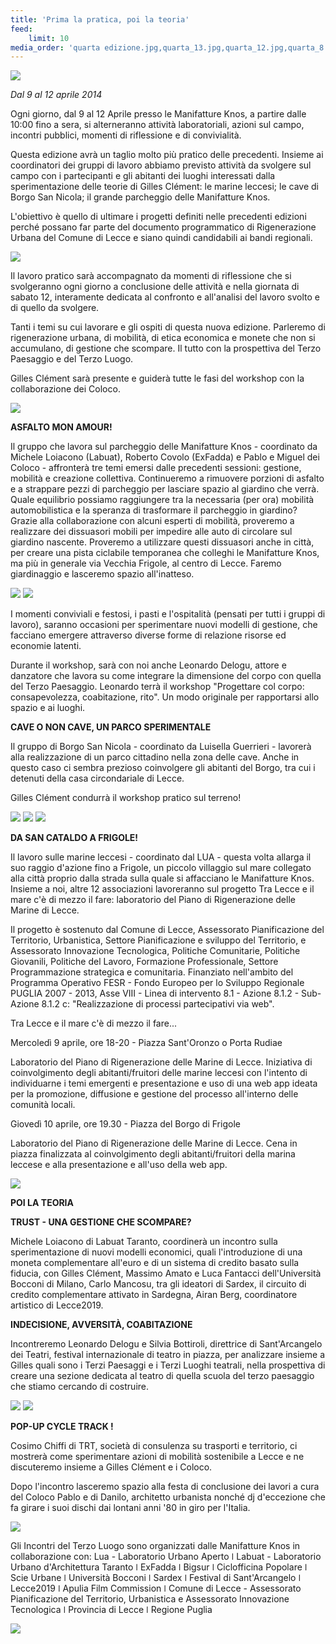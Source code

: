 ```yaml
---
title: 'Prima la pratica, poi la teoria'
feed:
    limit: 10
media_order: 'quarta edizione.jpg,quarta_13.jpg,quarta_12.jpg,quarta_8.jpg,quarta_6.jpg,quarta_11.jpg,quarta_10.jpg,quarta_9.jpg,quarta_0.jpg,quarta_1.jpg,quarta_5.jpg'
---
```


![](quarta%20edizione.jpg)

_Dal 9 al 12 aprile 2014_

Ogni giorno, dal 9 al 12 Aprile presso le Manifatture Knos, a partire dalle 10:00 fino a sera, si alterneranno attività laboratoriali, azioni sul campo, incontri pubblici, momenti di riflessione e di convivialità.

Questa edizione avrà un taglio molto più pratico delle precedenti. Insieme ai coordinatori dei gruppi di lavoro abbiamo previsto attività da svolgere sul campo con i partecipanti e gli abitanti dei luoghi interessati dalla sperimentazione delle teorie di Gilles Clément: le marine leccesi; le cave di Borgo San Nicola; il grande parcheggio delle Manifatture Knos.

L'obiettivo è quello di ultimare i progetti definiti nelle precedenti edizioni perché possano far parte del documento programmatico di Rigenerazione Urbana del Comune di Lecce e siano quindi candidabili ai bandi regionali.

![](quarta_1.jpg)

Il lavoro pratico sarà accompagnato da momenti di riflessione che si svolgeranno ogni giorno a conclusione delle attività e nella giornata di sabato 12, interamente dedicata al confronto e all'analisi del lavoro svolto e di quello da svolgere. 

Tanti i temi su cui lavorare e gli ospiti di questa nuova edizione. Parleremo di rigenerazione urbana, di mobilità, di etica economica e monete che non si accumulano, di gestione che scompare. Il tutto con la prospettiva del Terzo Paesaggio e del Terzo Luogo.

Gilles Clément sarà presente e guiderà tutte le fasi del workshop con la collaborazione dei Coloco.

![](quarta_2.jpg)
 
**ASFALTO MON AMOUR!**

Il gruppo che lavora sul parcheggio delle Manifatture Knos - coordinato da Michele Loiacono (Labuat), Roberto Covolo (ExFadda) e Pablo e Miguel dei Coloco - affronterà tre temi emersi dalle precedenti sessioni: gestione, mobilità e creazione collettiva.
Continueremo a rimuovere porzioni di asfalto e a strappare pezzi di parcheggio per lasciare spazio al giardino che verrà.
Quale equilibrio possiamo raggiungere tra la necessaria (per ora) mobilità automobilistica e la speranza di trasformare il parcheggio in giardino?
Grazie alla collaborazione con alcuni esperti di mobilità, proveremo a realizzare dei dissuasori mobili per impedire alle auto di circolare sul giardino nascente. Proveremo a utilizzare questi dissuasori anche in città, per creare una pista ciclabile temporanea che colleghi le Manifatture Knos, ma più in generale via Vecchia Frigole, al centro di Lecce.
Faremo giardinaggio e lasceremo spazio all'inatteso.

![](quarta_8.jpg)
![](quarta_12.jpg)

I momenti conviviali e festosi, i pasti e l'ospitalità (pensati per tutti i gruppi di lavoro), saranno occasioni per sperimentare nuovi modelli di gestione, che facciano emergere attraverso diverse forme di relazione risorse ed economie latenti.

Durante il workshop, sarà con noi anche Leonardo Delogu, attore e danzatore che lavora su come integrare la dimensione del corpo con quella del Terzo Paesaggio. Leonardo terrà il workshop "Progettare col corpo: consapevolezza, coabitazione, rito". Un modo originale per rapportarsi allo spazio e ai luoghi.


**CAVE O NON CAVE, UN PARCO SPERIMENTALE**

Il gruppo di Borgo San Nicola - coordinato da Luisella Guerrieri - lavorerà alla realizzazione di un parco cittadino nella zona delle cave. Anche in questo caso ci sembra prezioso coinvolgere gli abitanti del Borgo, tra cui i detenuti della casa circondariale di Lecce.


Gilles Clément condurrà il workshop pratico sul terreno!

![](quarta_0.jpg)
![](quarta_6.jpg)
![](quarta_13.jpg)

**DA SAN CATALDO A FRIGOLE!**

Il lavoro sulle marine leccesi - coordinato dal LUA - questa volta allarga il suo raggio d'azione fino a Frigole, un piccolo villaggio sul mare collegato alla città proprio dalla strada sulla quale si affacciano le Manifatture Knos. Insieme a noi, altre 12 associazioni lavoreranno sul progetto Tra Lecce e il mare c'è di mezzo il fare: laboratorio del Piano di Rigenerazione delle Marine di Lecce.

Il progetto è sostenuto dal Comune di Lecce, Assessorato Pianificazione del Territorio, Urbanistica, Settore Pianificazione e sviluppo del Territorio, e Assessorato Innovazione Tecnologica, Politiche Comunitarie, Politiche Giovanili, Politiche del Lavoro, Formazione Professionale, Settore Programmazione strategica e comunitaria. Finanziato nell'ambito del Programma Operativo FESR - Fondo Europeo per lo Sviluppo Regionale PUGLIA 2007 - 2013, Asse VIII - Linea di intervento 8.1 - Azione 8.1.2 - Sub-Azione 8.1.2 c: "Realizzazione di processi partecipativi via web".

Tra Lecce e il mare c'è di mezzo il fare...

Mercoledì 9 aprile, ore 18-20 - Piazza Sant'Oronzo o Porta Rudiae

Laboratorio del Piano di Rigenerazione delle Marine di Lecce. Iniziativa di coinvolgimento degli abitanti/fruitori delle marine leccesi con l'intento di individuarne i temi emergenti e presentazione e uso di una web app ideata per la promozione, diffusione e gestione del processo all'interno delle comunità locali.

Giovedì 10 aprile, ore 19.30 - Piazza del Borgo di Frigole

Laboratorio del Piano di Rigenerazione delle Marine di Lecce. Cena in piazza finalizzata al coinvolgimento degli abitanti/fruitori della marina leccese e alla presentazione e all'uso della web app.

 
![](quarta_11.jpg)
 

**POI LA TEORIA**

**TRUST - UNA GESTIONE CHE SCOMPARE?**

Michele Loiacono di Labuat Taranto, coordinerà un incontro sulla sperimentazione di nuovi modelli economici, quali l'introduzione di una moneta complementare all'euro e di un sistema di credito basato sulla fiducia, con Gilles Clément, Massimo Amato e Luca Fantacci dell'Università Bocconi di Milano, Carlo Mancosu, tra gli ideatori di Sardex, il circuito di credito complementare attivato in Sardegna, Airan Berg, coordinatore artistico di Lecce2019.

**INDECISIONE, AVVERSITÀ, COABITAZIONE**

Incontreremo Leonardo Delogu e Silvia Bottiroli, direttrice di Sant'Arcangelo dei Teatri, festival internazionale di teatro in piazza, per analizzare insieme a Gilles quali sono i Terzi Paesaggi e i Terzi Luoghi teatrali, nella prospettiva di creare una sezione dedicata al teatro di quella scuola del terzo paesaggio che stiamo cercando di costruire.

![](quarta_9.jpg)
![](quarta_10.jpg)

**POP-UP CYCLE TRACK !**

Cosimo Chiffi di TRT, società di consulenza su trasporti e territorio, ci mostrerà come sperimentare azioni di mobilità sostenibile a Lecce e ne discuteremo insieme a Gilles Clément e i Coloco.

Dopo l'incontro lasceremo spazio alla festa di conclusione dei lavori a cura del Coloco Pablo e di Danilo, architetto urbanista nonché dj d'eccezione che fa girare i suoi dischi dai lontani anni '80 in giro per l'Italia.

![](quarta_3.jpg)
 
Gli Incontri del Terzo Luogo sono organizzati dalle Manifatture Knos in collaborazione con:
Lua - Laboratorio Urbano Aperto ǀ Labuat - Laboratorio Urbano d'Architettura Taranto ǀ ExFadda ǀ Bigsur ǀ Ciclofficina Popolare ǀ Scie Urbane ǀ Università Bocconi ǀ Sardex ǀ Festival di Sant'Arcangelo ǀ Lecce2019 ǀ Apulia Film Commission ǀ Comune di Lecce - Assessorato Pianificazione del Territorio, Urbanistica e Assessorato Innovazione Tecnologica ǀ Provincia di Lecce ǀ Regione Puglia

![](quarta_5.jpg)